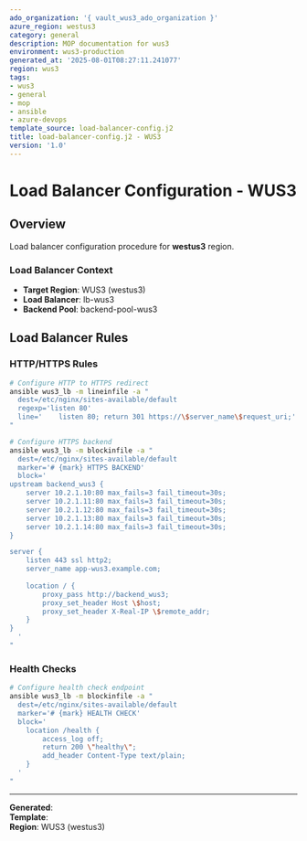 ```yaml
---
ado_organization: '{ vault_wus3_ado_organization }'
azure_region: westus3
category: general
description: MOP documentation for wus3
environment: wus3-production
generated_at: '2025-08-01T08:27:11.241077'
region: wus3
tags:
- wus3
- general
- mop
- ansible
- azure-devops
template_source: load-balancer-config.j2
title: load-balancer-config.j2 - WUS3
version: '1.0'
---
```



# Load Balancer Configuration - WUS3

## Overview

Load balancer configuration procedure for **westus3** region.

### Load Balancer Context

- **Target Region**: WUS3 (westus3)
- **Load Balancer**: lb-wus3
- **Backend Pool**: backend-pool-wus3

## Load Balancer Rules

### HTTP/HTTPS Rules
```bash
# Configure HTTP to HTTPS redirect
ansible wus3_lb -m lineinfile -a "
  dest=/etc/nginx/sites-available/default
  regexp='listen 80'
  line='    listen 80; return 301 https://\$server_name\$request_uri;'
"

# Configure HTTPS backend
ansible wus3_lb -m blockinfile -a "
  dest=/etc/nginx/sites-available/default
  marker='# {mark} HTTPS BACKEND'
  block='
upstream backend_wus3 {
    server 10.2.1.10:80 max_fails=3 fail_timeout=30s;
    server 10.2.1.11:80 max_fails=3 fail_timeout=30s;
    server 10.2.1.12:80 max_fails=3 fail_timeout=30s;
    server 10.2.1.13:80 max_fails=3 fail_timeout=30s;
    server 10.2.1.14:80 max_fails=3 fail_timeout=30s;
}

server {
    listen 443 ssl http2;
    server_name app-wus3.example.com;
    
    location / {
        proxy_pass http://backend_wus3;
        proxy_set_header Host \$host;
        proxy_set_header X-Real-IP \$remote_addr;
    }
}
  '
"
```

### Health Checks
```bash
# Configure health check endpoint
ansible wus3_lb -m blockinfile -a "
  dest=/etc/nginx/sites-available/default
  marker='# {mark} HEALTH CHECK'
  block='
    location /health {
        access_log off;
        return 200 \"healthy\";
        add_header Content-Type text/plain;
    }
  '
"
```

---

**Generated**:   
**Template**:   
**Region**: WUS3 (westus3)